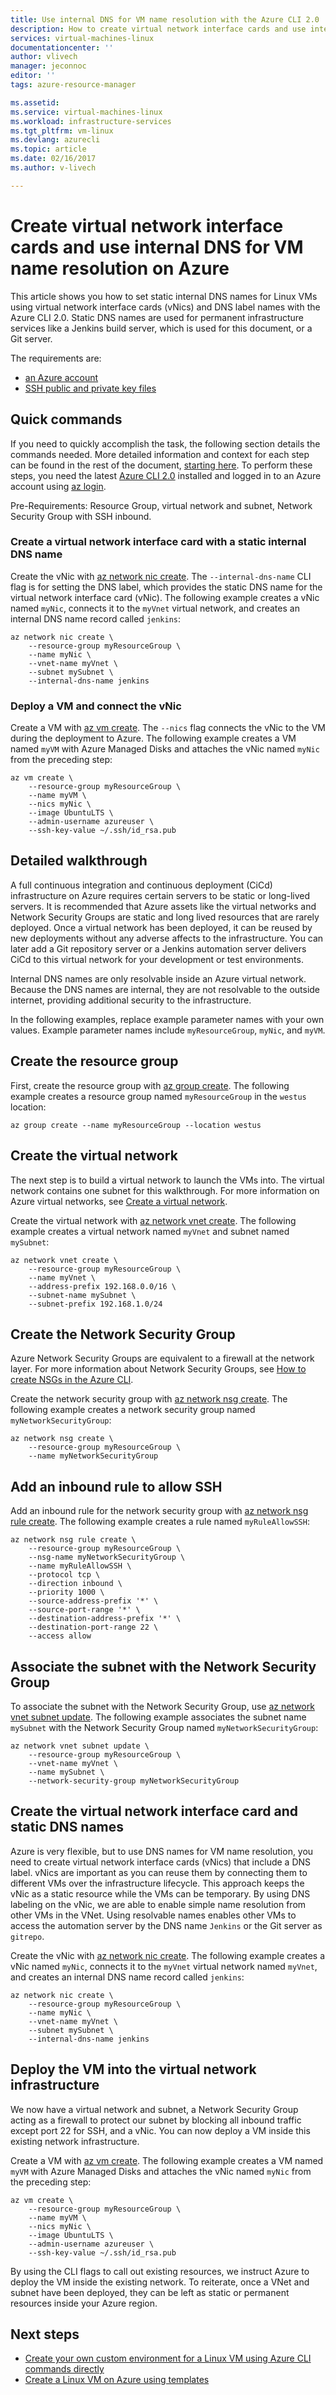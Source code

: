 ```yaml
---
title: Use internal DNS for VM name resolution with the Azure CLI 2.0 | Microsoft Docs
description: How to create virtual network interface cards and use internal DNS for VM name resolution on Azure with the Azure CLI 2.0
services: virtual-machines-linux
documentationcenter: ''
author: vlivech
manager: jeconnoc
editor: ''
tags: azure-resource-manager

ms.assetid:
ms.service: virtual-machines-linux
ms.workload: infrastructure-services
ms.tgt_pltfrm: vm-linux
ms.devlang: azurecli
ms.topic: article
ms.date: 02/16/2017
ms.author: v-livech

---
```


# Create virtual network interface cards and use internal DNS for VM name resolution on Azure
This article shows you how to set static internal DNS names for Linux VMs using virtual network interface cards (vNics) and DNS label names with the Azure CLI 2.0. Static DNS names are used for permanent infrastructure services like a Jenkins build server, which is used for this document, or a Git server.

The requirements are:

* [an Azure account](https://azure.microsoft.com/pricing/free-trial/)
* [SSH public and private key files](mac-create-ssh-keys.md?toc=%2fazure%2fvirtual-machines%2flinux%2ftoc.json)

## Quick commands
If you need to quickly accomplish the task, the following section details the commands needed. More detailed information and context for each step can be found in the rest of the document, [starting here](#detailed-walkthrough). To perform these steps, you need the latest [Azure CLI 2.0](/cli/azure/install-az-cli2) installed and logged in to an Azure account using [az login](/cli/azure/reference-index#az_login).

Pre-Requirements: Resource Group, virtual network and subnet, Network Security Group with SSH inbound.

### Create a virtual network interface card with a static internal DNS name
Create the vNic with [az network nic create](/cli/azure/network/nic#az_network_nic_create). The `--internal-dns-name` CLI flag is for setting the DNS label, which provides the static DNS name for the virtual network interface card (vNic). The following example creates a vNic named `myNic`, connects it to the `myVnet` virtual network, and creates an internal DNS name record called `jenkins`:

```azurecli
az network nic create \
    --resource-group myResourceGroup \
    --name myNic \
    --vnet-name myVnet \
    --subnet mySubnet \
    --internal-dns-name jenkins
```

### Deploy a VM and connect the vNic
Create a VM with [az vm create](/cli/azure/vm#az_vm_create). The `--nics` flag connects the vNic to the VM during the deployment to Azure. The following example creates a VM named `myVM` with Azure Managed Disks and attaches the vNic named `myNic` from the preceding step:

```azurecli
az vm create \
    --resource-group myResourceGroup \
    --name myVM \
    --nics myNic \
    --image UbuntuLTS \
    --admin-username azureuser \
    --ssh-key-value ~/.ssh/id_rsa.pub
```

## Detailed walkthrough

A full continuous integration and continuous deployment (CiCd) infrastructure on Azure requires certain servers to be static or long-lived servers. It is recommended that Azure assets like the virtual networks and Network Security Groups are static and long lived resources that are rarely deployed. Once a virtual network has been deployed, it can be reused by new deployments without any adverse affects to the infrastructure. You can later add a Git repository server or a Jenkins automation server delivers CiCd to this virtual network for your development or test environments.  

Internal DNS names are only resolvable inside an Azure virtual network. Because the DNS names are internal, they are not resolvable to the outside internet, providing additional security to the infrastructure.

In the following examples, replace example parameter names with your own values. Example parameter names include `myResourceGroup`, `myNic`, and `myVM`.

## Create the resource group
First, create the resource group with [az group create](/cli/azure/group#az_group_create). The following example creates a resource group named `myResourceGroup` in the `westus` location:

```azurecli
az group create --name myResourceGroup --location westus
```

## Create the virtual network

The next step is to build a virtual network to launch the VMs into. The virtual network contains one subnet for this walkthrough. For more information on Azure virtual networks, see [Create a virtual network](../../virtual-network/manage-virtual-network.md?toc=%2fazure%2fvirtual-machines%2flinux%2ftoc.json#create-a-virtual-network). 

Create the virtual network with [az network vnet create](/cli/azure/network/vnet#az_network_vnet_create). The following example creates a virtual network named `myVnet` and subnet named `mySubnet`:

```azurecli
az network vnet create \
    --resource-group myResourceGroup \
    --name myVnet \
    --address-prefix 192.168.0.0/16 \
    --subnet-name mySubnet \
    --subnet-prefix 192.168.1.0/24
```

## Create the Network Security Group
Azure Network Security Groups are equivalent to a firewall at the network layer. For more information about Network Security Groups, see [How to create NSGs in the Azure CLI](../../virtual-network/tutorial-filter-network-traffic-cli.md?toc=%2fazure%2fvirtual-machines%2flinux%2ftoc.json). 

Create the network security group with [az network nsg create](/cli/azure/network/nsg#az_network_nsg_create). The following example creates a network security group named `myNetworkSecurityGroup`:

```azurecli
az network nsg create \
    --resource-group myResourceGroup \
    --name myNetworkSecurityGroup
```

## Add an inbound rule to allow SSH
Add an inbound rule for the network security group with [az network nsg rule create](/cli/azure/network/nsg/rule#az_network_nsg_rule_create). The following example creates a rule named `myRuleAllowSSH`:

```azurecli
az network nsg rule create \
    --resource-group myResourceGroup \
    --nsg-name myNetworkSecurityGroup \
    --name myRuleAllowSSH \
    --protocol tcp \
    --direction inbound \
    --priority 1000 \
    --source-address-prefix '*' \
    --source-port-range '*' \
    --destination-address-prefix '*' \
    --destination-port-range 22 \
    --access allow
```

## Associate the subnet with the Network Security Group
To associate the subnet with the Network Security Group, use [az network vnet subnet update](/cli/azure/network/vnet/subnet#az_network_vnet_subnet_update). The following example associates the subnet name `mySubnet` with the Network Security Group named `myNetworkSecurityGroup`:

```azurecli
az network vnet subnet update \
    --resource-group myResourceGroup \
    --vnet-name myVnet \
    --name mySubnet \
    --network-security-group myNetworkSecurityGroup
```


## Create the virtual network interface card and static DNS names
Azure is very flexible, but to use DNS names for VM name resolution, you need to create virtual network interface cards (vNics) that include a DNS label. vNics are important as you can reuse them by connecting them to different VMs over the infrastructure lifecycle. This approach keeps the vNic as a static resource while the VMs can be temporary. By using DNS labeling on the vNic, we are able to enable simple name resolution from other VMs in the VNet. Using resolvable names enables other VMs to access the automation server by the DNS name `Jenkins` or the Git server as `gitrepo`.  

Create the vNic with [az network nic create](/cli/azure/network/nic#az_network_nic_create). The following example creates a vNic named `myNic`, connects it to the `myVnet` virtual network named `myVnet`, and creates an internal DNS name record called `jenkins`:

```azurecli
az network nic create \
    --resource-group myResourceGroup \
    --name myNic \
    --vnet-name myVnet \
    --subnet mySubnet \
    --internal-dns-name jenkins
```

## Deploy the VM into the virtual network infrastructure
We now have a virtual network and subnet, a Network Security Group acting as a firewall to protect our subnet by blocking all inbound traffic except port 22 for SSH, and a vNic. You can now deploy a VM inside this existing network infrastructure.

Create a VM with [az vm create](/cli/azure/vm#az_vm_create). The following example creates a VM named `myVM` with Azure Managed Disks and attaches the vNic named `myNic` from the preceding step:

```azurecli
az vm create \
    --resource-group myResourceGroup \
    --name myVM \
    --nics myNic \
    --image UbuntuLTS \
    --admin-username azureuser \
    --ssh-key-value ~/.ssh/id_rsa.pub
```

By using the CLI flags to call out existing resources, we instruct Azure to deploy the VM inside the existing network. To reiterate, once a VNet and subnet have been deployed, they can be left as static or permanent resources inside your Azure region.  

## Next steps
* [Create your own custom environment for a Linux VM using Azure CLI commands directly](create-cli-complete.md?toc=%2fazure%2fvirtual-machines%2flinux%2ftoc.json)
* [Create a Linux VM on Azure using templates](create-ssh-secured-vm-from-template.md?toc=%2fazure%2fvirtual-machines%2flinux%2ftoc.json)
